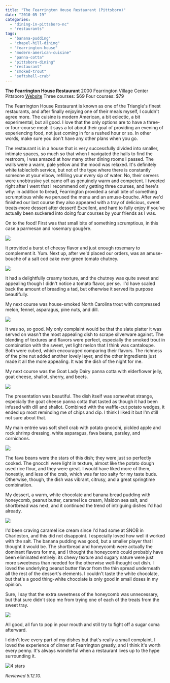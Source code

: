 ```yaml
---
title: "The Fearrington House Restaurant (Pittsboro)"
date: "2010-05-19"
categories: 
  - "dining-in-pittsboro-nc"
  - "restaurants"
tags: 
  - "banana-pudding"
  - "chapel-hill-dining"
  - "fearrington-house"
  - "modern-american-cuisine"
  - "panna-cotta"
  - "pittsboro-dining"
  - "restaurant"
  - "smoked-trout"
  - "softshell-crab"
---
```


**The Fearrington House Restaurant** 2000 Fearrington Village Center Pittsboro [Website](http://www.fearrington.com/house/samplemenu.asp) Three courses: $69 Four courses: $79

The Fearrington House Restaurant is known as one of the Triangle's finest restaurants, and after finally enjoying one of their meals myself, I couldn't agree more. The cuisine is modern American, a bit eclectic, a bit experimental, but all good. I love that the only options are to have a three- or four-course meal: it says a lot about their goal of providing an evening of experiencing food, not just coming in for a rushed hour or so. In other words, make sure you don't have any other plans when you go.

The restaurant is in a house that is very successfully divided into smaller, intimate spaces, so much so that when I navigated the halls to find the restroom, I was amazed at how many other dining rooms I passed. The walls were a warm, pale yellow and the mood was relaxed. It's definitely white tablecloth service, but not of the type where there is constantly someone at your elbow, refilling your every sip of water. No, their servers were unobtrusive yet came off as genuinely warm and competent. I tweeted right after I went that I recommend only getting three courses, and here's why: in addition to bread, Fearrington provided a small bite of something scrumptious while we perused the menu and an amuse-bouche. After we'd finished our last course they also appeared with a tray of delicious, sweet treats-more dessert after dessert! Excellent, and hard to fully enjoy if you've actually been suckered into doing four courses by your friends as I was.

On to the food! First was that small bite of something scrumptious, in this case a parmesan and rosemary gougère.

![](http://www.thegourmez.com/gourmez/photos/fearrington1.JPG)

It provided a burst of cheesy flavor and just enough rosemary to complement it. Yum. Next up, after we'd placed our orders, was an amuse-bouche of a salt cod cake over green tomato chutney.

![](http://www.thegourmez.com/gourmez/photos/fearrington2.JPG)

It had a delightfully creamy texture, and the chutney was quite sweet and appealing though I didn't notice a tomato flavor, per se.  I'd have scaled back the amount of breading a tad, but otherwise it served its purpose beautifully.

My next course was house-smoked North Carolina trout with compressed melon, fennel, asparagus, pine nuts, and dill.

![](http://www.thegourmez.com/gourmez/photos/fearrington3.JPG)

It was so, so good. My only complaint would be that the slate platter it was served on wasn't the most appealing dish to scrape silverware against. The blending of textures and flavors were perfect, especially the smoked trout in combination with the sweet, yet light melon that I think was cantaloupe. Both were cubed, which encouraged comparing their flavors. The richness of the pine nut added another lovely layer, and the other ingredients just made it all the more appealing. It was the dish of the night for me.

My next course was the Goat Lady Dairy panna cotta with elderflower jelly, goat cheese, shallot, sherry, and beets.

![](http://www.thegourmez.com/gourmez/photos/fearrington4.JPG)

The presentation was beautiful. The dish itself was somewhat strange, especially the goat cheese panna cotta that tasted as though it had been infused with dill and shallot. Combined with the waffle-cut potato wedges, it ended up most reminding me of chips and dip. I think I liked it but I'm still not sure about that.

My main entrée was soft shell crab with potato gnocchi, pickled apple and rock shrimp dressing, white asparagus, fava beans, parsley, and cornichons.

![](http://www.thegourmez.com/gourmez/photos/fearrington5.JPG)

The fava beans were the stars of this dish; they were just so perfectly cooked. The gnocchi were light in texture, almost like the potato dough used rice flour, and they were great. I would have liked more of them, honestly, and less of the crab, which was far too salty for my taste buds. Otherwise, though, the dish was vibrant, citrusy, and a great springtime combination.

My dessert, a warm, white chocolate and banana bread pudding with honeycomb, peanut butter, caramel ice cream, Maldon sea salt, and shortbread was next, and it continued the trend of intriguing dishes I'd had already.

![](http://www.thegourmez.com/gourmez/photos/fearrington6.JPG)

I'd been craving caramel ice cream since I'd had some at SNOB in Charleston, and this did not disappoint. I especially loved how well it worked with the salt. The banana pudding was good, but a smaller player that I thought it would be. The shortbread and honeycomb were actually the dominant flavors for me, and I thought the honeycomb could probably have been eliminated entirely: its chewy texture and sugary nature were just more sweetness than needed for the otherwise well-thought out dish. I loved the underlying peanut butter flavor from the thin spread underneath all the rest of the dessert's elements. I couldn't taste the white chocolate, but that's a good thing-white chocolate is only good in small doses in my opinion.

Sure, I say that the extra sweetness of the honeycomb was unnecessary, but that sure didn't stop me from trying one of each of the treats from the sweet tray.

![](http://www.thegourmez.com/gourmez/photos/fearrington7.JPG)

All good, all fun to pop in your mouth and still try to fight off a sugar coma afterward.

I didn't love every part of my dishes but that's really a small complaint. I loved the experience of dinner at Fearrington greatly, and I think it's worth every penny. It's always wonderful when a restaurant lives up to the hype surrounding it.

![4 stars](http://s3.amazonaws.com/thegourmez-wpmedia/2009/02/rating_truffle1.gif "rating_truffle1")

_Reviewed 5.12.10._
